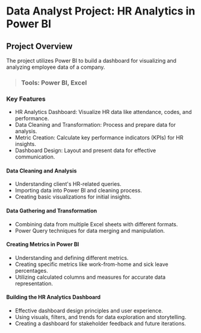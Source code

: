 # Data Analyst Project: HR Analytics in Power BI 

## Project Overview

 The project utilizes Power BI to build a dashboard for visualizing and analyzing employee data of a company.

> ### Tools: Power BI, Excel

### Key Features

- HR Analytics Dashboard: Visualize HR data like attendance, codes, and performance.
- Data Cleaning and Transformation: Process and prepare data for analysis.
- Metric Creation: Calculate key performance indicators (KPIs) for HR insights.
- Dashboard Design: Layout and present data for effective communication.

#### Data Cleaning and Analysis

- Understanding client's HR-related queries.
- Importing data into Power BI and cleaning process.
- Creating basic visualizations for initial insights.

#### Data Gathering and Transformation

- Combining data from multiple Excel sheets with different formats.
- Power Query techniques for data merging and manipulation.

#### Creating Metrics in Power BI

- Understanding and defining different metrics.
- Creating specific metrics like work-from-home and sick leave percentages.
- Utilizing calculated columns and measures for accurate data representation.

#### Building the HR Analytics Dashboard

- Effective dashboard design principles and user experience.
- Using visuals, filters, and trends for data exploration and storytelling.
- Creating a dashboard for stakeholder feedback and future iterations.

